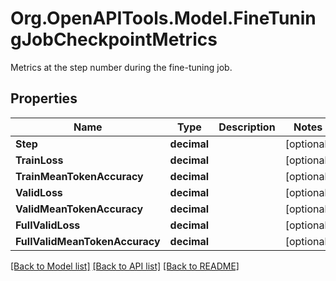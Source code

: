 # Org.OpenAPITools.Model.FineTuningJobCheckpointMetrics
Metrics at the step number during the fine-tuning job.

## Properties

Name | Type | Description | Notes
------------ | ------------- | ------------- | -------------
**Step** | **decimal** |  | [optional] 
**TrainLoss** | **decimal** |  | [optional] 
**TrainMeanTokenAccuracy** | **decimal** |  | [optional] 
**ValidLoss** | **decimal** |  | [optional] 
**ValidMeanTokenAccuracy** | **decimal** |  | [optional] 
**FullValidLoss** | **decimal** |  | [optional] 
**FullValidMeanTokenAccuracy** | **decimal** |  | [optional] 

[[Back to Model list]](../README.md#documentation-for-models) [[Back to API list]](../README.md#documentation-for-api-endpoints) [[Back to README]](../README.md)

